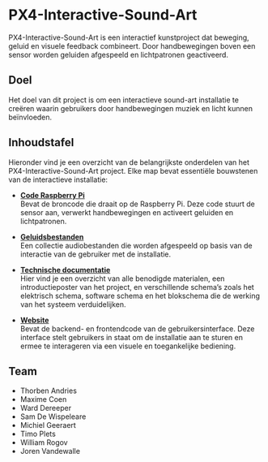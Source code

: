 # PX4-Interactive-Sound-Art

PX4-Interactive-Sound-Art is een interactief kunstproject dat beweging, geluid en visuele feedback combineert. Door handbewegingen boven een sensor worden geluiden afgespeeld en lichtpatronen geactiveerd.

## Doel

Het doel van dit project is om een interactieve sound-art installatie te creëren waarin gebruikers door handbewegingen muziek en licht kunnen beïnvloeden.

## Inhoudstafel 

Hieronder vind je een overzicht van de belangrijkste onderdelen van het PX4-Interactive-Sound-Art project. Elke map bevat essentiële bouwstenen van de interactieve installatie:

- **[Code Raspberry Pi](/Code_Raspberry_Pi)**  
  Bevat de broncode die draait op de Raspberry Pi. Deze code stuurt de sensor aan, verwerkt handbewegingen en activeert geluiden en lichtpatronen.

- **[Geluidsbestanden](/Geluidsbestanden)**  
  Een collectie audiobestanden die worden afgespeeld op basis van de interactie van de gebruiker met de installatie.

- **[Technische documentatie](/Technische_documentatie)**  
  Hier vind je een overzicht van alle benodigde materialen, een introductieposter van het project, en verschillende schema’s zoals het elektrisch schema, software schema en het blokschema die de werking van het systeem verduidelijken.

- **[Website](/website)**  
  Bevat de backend- en frontendcode van de gebruikersinterface. Deze interface stelt gebruikers in staat om de installatie aan te sturen en ermee te interageren via een visuele en toegankelijke bediening.


## Team

- Thorben Andries
- Maxime Coen
- Ward Dereeper
- Sam De Wispeleare
- Michiel Geeraert
- Timo Plets
- William Rogov
- Joren Vandewalle



